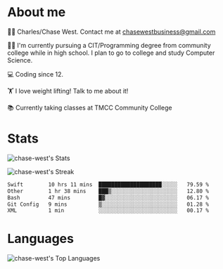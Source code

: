 # About me
🙋‍♂️ Charles/Chase West. Contact me at chasewestbusiness@gmail.com

👨‍🎓 I'm currently pursuing a CIT/Programming degree from community college
while in high school. I plan to go to college and study Computer Science. 

💻 Coding since 12.

🏋️ I love weight lifting! Talk to me about it! 

📚 Currently taking classes at TMCC Community College 

# Stats 

![chase-west's Stats](https://github-readme-stats.vercel.app/api?username=chase-west&theme=prussian&show_icons=true&hide_border=false&count_private=true)


![chase-west's Streak](https://github-readme-streak-stats.herokuapp.com/?user=chase-west&theme=prussian&hide_border=false)

<!--START_SECTION:waka-->

```txt
Swift        10 hrs 11 mins  ████████████████████░░░░░   79.59 %
Other        1 hr 38 mins    ███▒░░░░░░░░░░░░░░░░░░░░░   12.80 %
Bash         47 mins         █▓░░░░░░░░░░░░░░░░░░░░░░░   06.17 %
Git Config   9 mins          ▒░░░░░░░░░░░░░░░░░░░░░░░░   01.28 %
XML          1 min           ░░░░░░░░░░░░░░░░░░░░░░░░░   00.17 %
```

<!--END_SECTION:waka-->


# Languages 
![chase-west's Top Languages](https://github-readme-stats.vercel.app/api/top-langs/?username=chase-west&theme=prussian&show_icons=true&hide_border=false&layout=compact)



